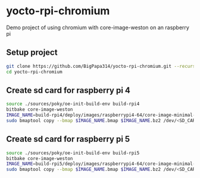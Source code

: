 # yocto-rpi-chromium
Demo project of using chromium with core-image-weston on an raspberry pi

## Setup project
```bash
git clone https://github.com/BigPapa314/yocto-rpi-chromium.git --recurse-submodules --jobs 8
cd yocto-rpi-chromium
```

## Create sd card for raspberry pi 4
```bash
source ./sources/poky/oe-init-build-env build-rpi4
bitbake core-image-weston
IMAGE_NAME=build-rpi4/deploy/images/raspberrypi4-64/core-image-minimal-raspberrypi4-64.rootfs.wic
sudo bmaptool copy --bmap $IMAGE_NAME.bmap $IMAGE_NAME.bz2 /dev/<SD_CARD>
```

## Create sd card for raspberry pi 5
```bash
source ./sources/poky/oe-init-build-env build-rpi5
bitbake core-image-weston
IMAGE_NAME=build-rpi5/deploy/images/raspberrypi4-64/core-image-minimal-raspberrypi4-64.rootfs.wic
sudo bmaptool copy --bmap $IMAGE_NAME.bmap $IMAGE_NAME.bz2 /dev/<SD_CARD>
```

